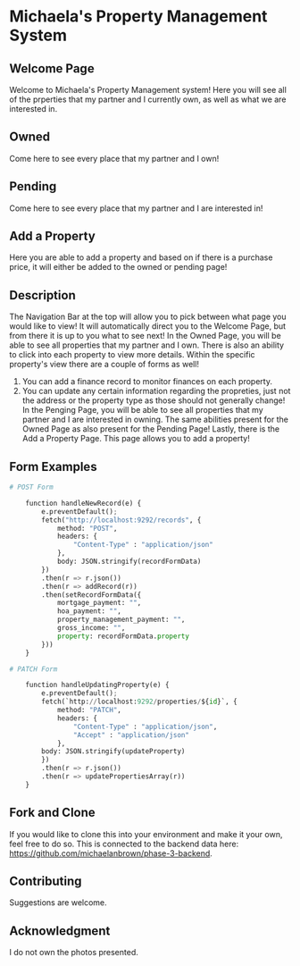 # Michaela's Property Management System

## Welcome Page

Welcome to Michaela's Property Management system! Here you will see all of the prperties that my partner and I currently own, as well as what we are interested in.

## Owned

Come here to see every place that my partner and I own!

## Pending

Come here to see every place that my partner and I are interested in!

## Add a Property

Here you are able to add a property and based on if there is a purchase price, it will either be added to the owned or pending page!


## Description
The Navigation Bar at the top will allow you to pick between what page you would like to view! It will automatically direct you to the Welcome Page, but from there it is up to you what to see next!
In the Owned Page, you will be able to see all properties that my partner and I own. There is also an ability to click into each property to view more details. Within the specific property's view there are a couple of forms as well!
1. You can add a finance record to monitor finances on each property.
2. You can update any certain information regarding the propreties, just not the address or the property type as those should not generally change!
In the Penging Page, you will be able to see all properties that my partner and I are interested in owning. The same abilities present for the Owned Page as also present for the Pending Page!
Lastly, there is the Add a Property Page. This page allows you to add a property!


## Form Examples

```python
# POST Form

    function handleNewRecord(e) {
        e.preventDefault();
        fetch("http://localhost:9292/records", {
            method: "POST",
            headers: {
                "Content-Type" : "application/json"
            },
            body: JSON.stringify(recordFormData)
        })
        .then(r => r.json())
        .then(r => addRecord(r))
        .then(setRecordFormData({
            mortgage_payment: "",
            hoa_payment: "",
            property_management_payment: "",
            gross_income: "",
            property: recordFormData.property
        }))
    }
```

```python
# PATCH Form

    function handleUpdatingProperty(e) {
        e.preventDefault();
        fetch(`http://localhost:9292/properties/${id}`, {
            method: "PATCH",
            headers: {
                "Content-Type" : "application/json",
                "Accept" : "application/json"
            },
        body: JSON.stringify(updateProperty)
        })
        .then(r => r.json())
        .then(r => updatePropertiesArray(r))
    }
```

## Fork and Clone
If you would like to clone this into your environment and make it your own, feel free to do so. This is connected to the backend data here: https://github.com/michaelanbrown/phase-3-backend.

## Contributing

Suggestions are welcome.

## Acknowledgment
I do not own the photos presented.